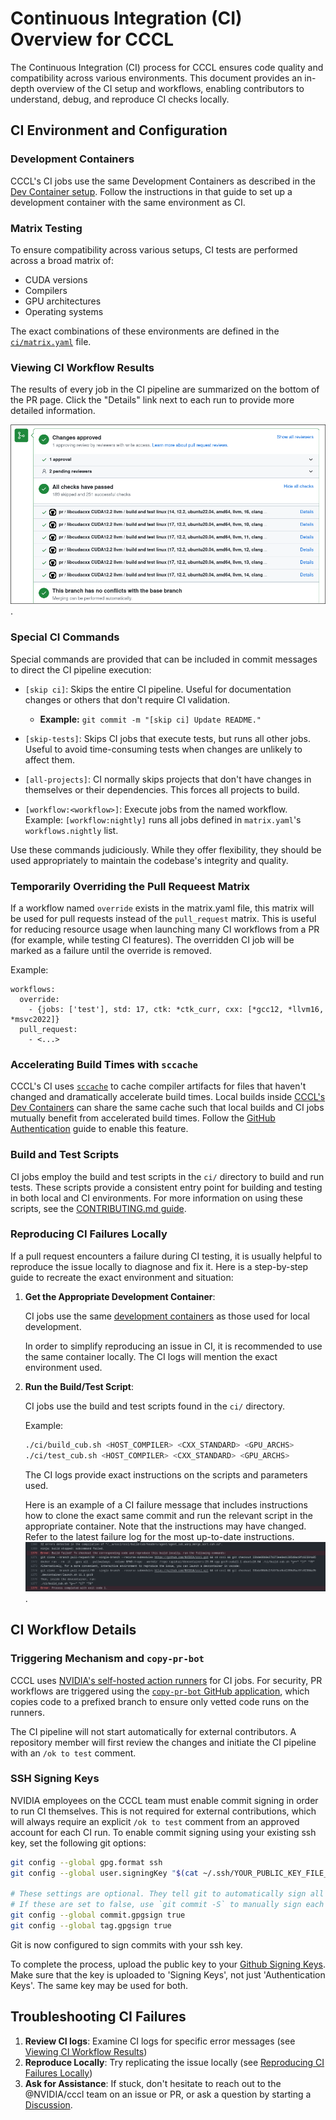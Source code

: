 # Continuous Integration (CI) Overview for CCCL

The Continuous Integration (CI) process for CCCL ensures code quality and compatibility across various environments. This document provides an in-depth overview of the CI setup and workflows, enabling contributors to understand, debug, and reproduce CI checks locally.

## CI Environment and Configuration

### Development Containers

CCCL's CI jobs use the same Development Containers as described in the [Dev Container setup](.devcontainer/README.md). Follow the instructions in that guide to set up a development container with the same environment as CI.

### Matrix Testing
To ensure compatibility across various setups, CI tests are performed across a broad matrix of:

- CUDA versions
- Compilers
- GPU architectures
- Operating systems

The exact combinations of these environments are defined in the [`ci/matrix.yaml`](ci/matrix.yaml) file.

### Viewing CI Workflow Results

The results of every job in the CI pipeline are summarized on the bottom of the PR page. Click the "Details" link next to each run to provide more detailed information.

![Summary of all CI jobs on PR page.](docs/images/pr-checks.png).

### Special CI Commands

Special commands are provided that can be included in commit messages to direct the CI pipeline execution:

- `[skip ci]`: Skips the entire CI pipeline. Useful for documentation changes or others that don't require CI validation.

   - **Example:** `git commit -m "[skip ci] Update README."`

- `[skip-tests]`: Skips CI jobs that execute tests, but runs all other jobs. Useful to avoid time-consuming tests when changes are unlikely to affect them.
- `[all-projects]`: CI normally skips projects that don't have changes in themselves or their dependencies. This forces all projects to build.
- `[workflow:<workflow>]`:  Execute jobs from the named workflow. Example: `[workflow:nightly]` runs all jobs defined in `matrix.yaml`'s `workflows.nightly` list.

Use these commands judiciously. While they offer flexibility, they should be used appropriately to maintain the codebase's integrity and quality.

### Temporarily Overriding the Pull Requeest Matrix

If a workflow named `override` exists in the matrix.yaml file, this matrix will be used for pull requests instead of the `pull_request` matrix.
This is useful for reducing resource usage when launching many CI workflows from a PR (for example, while testing CI features).
The overridden CI job will be marked as a failure until the override is removed.

Example:

```
workflows:
  override:
    - {jobs: ['test'], std: 17, ctk: *ctk_curr, cxx: [*gcc12, *llvm16, *msvc2022]}
  pull_request:
    - <...>
```

### Accelerating Build Times with `sccache`

CCCL's CI uses [`sccache`](https://github.com/mozilla/sccache) to cache compiler artifacts for files that haven't changed and dramatically accelerate build times. Local builds inside [CCCL's Dev Containers](.devcontainer/README.md) can share the same cache such that local builds and CI jobs mutually benefit from accelerated build times. Follow the [GitHub Authentication](.devcontainer/README.md#optional-authenticate-with-github-for-sccache) guide to enable this feature.

### Build and Test Scripts

CI jobs employ the build and test scripts in the `ci/` directory to build and run tests. These scripts provide a consistent entry point for building and testing in both local and CI environments. For more information on using these scripts, see the [CONTRIBUTING.md guide](CONTRIBUTING.md#building-and-testing).

### Reproducing CI Failures Locally

If a pull request encounters a failure during CI testing, it is usually helpful to reproduce the issue locally to diagnose and fix it. Here is a step-by-step guide to recreate the exact environment and situation:

1. **Get the Appropriate Development Container**:

    CI jobs use the same [development containers](.devcontainer/README) as those used for local development.

    In order to simplify reproducing an issue in CI, it is recommended to use the same container locally. The CI logs will mention the exact environment used.

2. **Run the Build/Test Script**:

    CI jobs use the build and test scripts found in the `ci/` directory.

    Example:
    ```bash
    ./ci/build_cub.sh <HOST_COMPILER> <CXX_STANDARD> <GPU_ARCHS>
    ./ci/test_cub.sh <HOST_COMPILER> <CXX_STANDARD> <GPU_ARCHS>
    ```

    The CI logs provide exact instructions on the scripts and parameters used.

    Here is an example of a CI failure message that includes instructions how to clone the exact same commit and run the relevant script in the appropriate container. Note that the instructions may have changed. Refer to the latest failure log for the most up-to-date instructions.
    ![Shows an example of a CI failure log with reproducer instructions](docs/images/repro_instructions.png).

## CI Workflow Details

### Triggering Mechanism and `copy-pr-bot`

CCCL uses [NVIDIA's self-hosted action runners](https://docs.gha-runners.nvidia.com/runners/) for CI jobs. For security, PR workflows are triggered using the [`copy-pr-bot` GitHub application](https://docs.gha-runners.nvidia.com/onboarding/), which copies code to a prefixed branch to ensure only vetted code runs on the runners.

The CI pipeline will not start automatically for external contributors. A repository member will first review the changes and initiate the CI pipeline with an `/ok to test` comment.

### SSH Signing Keys

NVIDIA employees on the CCCL team must enable commit signing in order to run CI themselves.
This is not required for external contributions, which will always require an explicit `/ok to test` comment from an approved account for each CI run.
To enable commit signing using your existing ssh key, set the following git options:

```bash
git config --global gpg.format ssh
git config --global user.signingKey "$(cat ~/.ssh/YOUR_PUBLIC_KEY_FILE_HERE.pub)"

# These settings are optional. They tell git to automatically sign all new commits and tags.
# If these are set to false, use `git commit -S` to manually sign each commit.
git config --global commit.gpgsign true
git config --global tag.gpgsign true
```

Git is now configured to sign commits with your ssh key.

To complete the process, upload the public key to your [Github Signing Keys](https://github.com/settings/keys).
Make sure that the key is uploaded to 'Signing Keys', not just 'Authentication Keys'.
The same key may be used for both.

## Troubleshooting CI Failures

1. **Review CI logs**: Examine CI logs for specific error messages (see [Viewing CI Workflow Results](#viewing-ci-workflow-results))
2. **Reproduce Locally**: Try replicating the issue locally (see [Reproducing CI Failures Locally](#reproducing-ci-failures-locally))
3. **Ask for Assistance**: If stuck, don't hesitate to reach out to the @NVIDIA/cccl team on an issue or PR, or ask a question by starting a [Discussion](https://github.com/NVIDIA/cccl/discussions).
